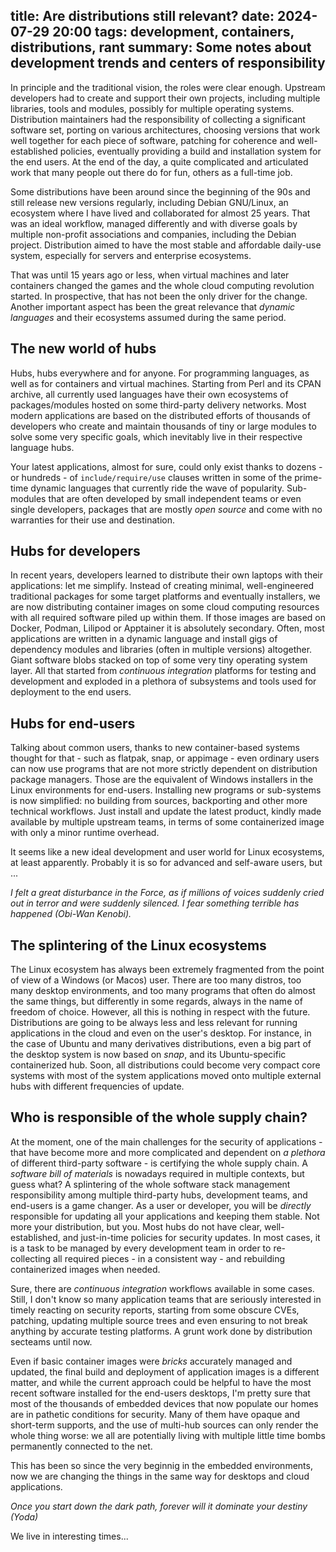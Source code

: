 title: Are distributions still relevant?
date: 2024-07-29 20:00
tags: development, containers, distributions, rant
summary: Some notes about development trends and centers of responsibility
---

In principle and the traditional vision, the roles were clear enough. Upstream
developers had to create and support their own projects, including multiple
libraries, tools and modules, possibly for multiple operating systems.
Distribution maintainers had the responsibility of collecting a significant software
set, porting on various architectures, choosing versions that work well together
for each piece of software, patching for coherence and well-established
policies, eventually providing a build and installation system for the end
users. At the end of the day, a quite complicated and articulated work that
many people out there do for fun, others as a full-time job. 

Some distributions have been around since the
beginning of the 90s and still release new versions regularly, including Debian GNU/Linux,
an ecosystem where I have lived and collaborated for almost 25 years.
That was an ideal workflow, managed differently and with diverse goals
by multiple non-profit associations and companies, including the Debian project.
Distribution aimed to have the most stable and affordable daily-use system, 
especially for servers and enterprise ecosystems.

That was until 15 years ago or less, when virtual machines and later containers
changed the games and the whole cloud computing revolution started. In
prospective, that has not been the only driver for the change. Another important
aspect has been the great relevance that _dynamic languages_ and their ecosystems
assumed during the same period.

## The new world of hubs

Hubs, hubs everywhere and for anyone. For programming languages, as well as for
containers and virtual machines. Starting from Perl and its CPAN archive, all
currently used languages have their own ecosystems of packages/modules hosted
on some third-party delivery networks. Most modern applications are based on
the distributed efforts of thousands of developers who create and maintain 
thousands of tiny or large modules to solve some very specific goals, which 
inevitably live in their respective language hubs. 

Your latest applications, almost for sure, could only exist thanks to dozens - or
hundreds - of `include/require/use` clauses written in some of the prime-time dynamic languages
that currently ride the wave of popularity. Sub-modules that are often developed by
small independent teams or even single developers, packages that are mostly
_open source_ and come with no warranties for their use and destination.

## Hubs for developers

In recent years, developers learned to distribute their own laptops with their applications: let me 
simplify. Instead of creating minimal, well-engineered traditional packages for some target platforms 
and eventually installers, we are now distributing container images on some cloud computing resources
with all required software piled up within them. If those images are based on Docker, Podman,
Lilipod or Apptainer it is absolutely secondary. Often, most applications are written
in a dynamic language and install gigs of dependency modules and libraries (often
in multiple versions) altogether. Giant software blobs stacked on top of some
very tiny operating system layer. All that started from _continuous integration_
platforms for testing and development and exploded in a plethora of subsystems and tools used for
deployment to the end users.

## Hubs for end-users

Talking about common users, thanks to new container-based systems thought for that - such as
flatpak, snap, or appimage - even ordinary users can now use programs that are not more
strictly dependent on distribution package managers. Those are the equivalent of Windows
installers in the Linux environments for end-users. Installing new programs or sub-systems is now
simplified: no building from sources, backporting and other more technical workflows. Just install
and update the latest product, kindly made available by multiple upstream teams, in terms
of some containerized image with only a minor runtime overhead.

It seems like a new ideal development and user world for Linux ecosystems, at least apparently.
Probably it is so for advanced and self-aware users, but ...

_I felt a great disturbance in the Force, as if millions of voices suddenly cried out in terror and 
were suddenly silenced. I fear something terrible has happened (Obi-Wan Kenobi)._

## The splintering of the Linux ecosystems

The Linux ecosystem has always been extremely fragmented from the point of view of a Windows (or Macos) user.
There are too many distros, too many desktop environments, and too many programs that often do almost the same things, 
but differently in some regards, always in the name of freedom of choice. However, all this is nothing 
in respect with the future. Distributions are going to be always less and less relevant for running 
applications in the cloud and even on the user's desktop. For instance, in the case of Ubuntu and many derivatives distributions, even a big
part of the desktop system is now based on _snap_, and its Ubuntu-specific containerized hub.
Soon, all distributions could become very compact core systems with most of the system applications moved
onto multiple external hubs with different frequencies of update.

## Who is responsible of the whole supply chain?

At the moment, one of the main challenges for the security of applications - that have become more and more
complicated and dependent on _a plethora_ of different third-party software - is certifying the whole
supply chain. A _software bill of materials_ is nowadays required in multiple contexts, but guess what?
A splintering of the whole software stack management responsibility among multiple third-party hubs, development
teams, and end-users is a game changer.
As a user or developer, you will be _directly_ responsible for updating all
your applications and keeping them stable. Not more your distribution, but you. 
Most hubs do not have clear, well-established, and just-in-time policies for security updates.
In most cases, it is a task to be managed by every development team in order to re-collecting all
required pieces - in a consistent way - and rebuilding containerized images when needed. 

Sure, there are _continuous integration_ workflows available in some cases. Still, I don't know so many
application teams that are seriously interested in timely reacting on security reports, starting from
some obscure CVEs, patching, updating multiple source trees and even ensuring to not break anything
by accurate testing platforms. A grunt work done by distribution secteams until now.

Even if basic container images were _bricks_ accurately managed and updated, the final build and
deployment of application images is a different matter, and while the current approach could
be helpful to have the most recent software installed for the end-users desktops, I'm pretty sure
that most of the thousands of embedded devices that now populate our homes are in pathetic
conditions for security. Many of them have opaque and short-term supports, and the use
of multi-hub sources can only render the whole thing worse: we all are potentially living with multiple
little time bombs permanently connected to the net.

This has been so since the very beginnig in the embedded environments, now we are changing the things 
in the same way for desktops and cloud applications.

_Once you start down the dark path, forever will it dominate your destiny (Yoda)_

We live in interesting times...

